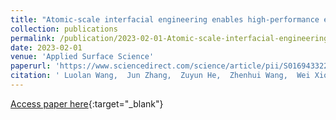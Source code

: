 ```yaml
---
title: "Atomic-scale interfacial engineering enables high-performance electrochemical glucose detection"
collection: publications
permalink: /publication/2023-02-01-Atomic-scale-interfacial-engineering-enables-high-performance-electrochemical-glucose-detection
date: 2023-02-01
venue: 'Applied Surface Science'
paperurl: 'https://www.sciencedirect.com/science/article/pii/S0169433222030318'
citation: ' Luolan Wang,  Jun Zhang,  Zuyun He,  Zhenhui Wang,  Wei Xiong,  Shihan Yan,  Zhiheng Gong,  Nian Zhang,  Shijun Zhao,  Xinwei Wang,  Yan Chen, &quot;Atomic-scale interfacial engineering enables high-performance electrochemical glucose detection.&quot; Applied Surface Science, 2023.'
---
```

[Access paper here](https://www.sciencedirect.com/science/article/pii/S0169433222030318){:target="_blank"}
